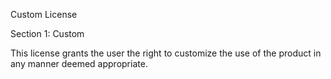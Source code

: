 Custom License

Section 1: Custom

This license grants the user the right to customize the use of the product in any manner deemed appropriate.
